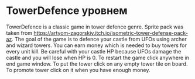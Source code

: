 # TowerDefence уровнем
TowerDefence is a classic game in tower defence genre. Sprite pack was taken from https://artyom-zagorskiy.itch.io/isometric-tower-defense-pack-az.
The goal of the game is to defence your castle from UFOs using archer and wizard towers. You can earn money which is needed to buy towers for every unit kill. Be careful with your castle HP because UFOs damage the castle and you will lose when HP is 0.
To restart the game click anywhere in end game window. To put the tower click on any empty tower tile on board. To promote tower click on it when you have enough money.
